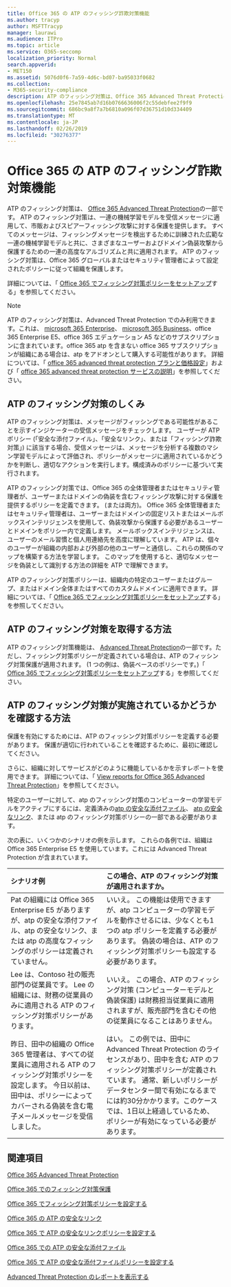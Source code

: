 ```yaml
---
title: Office 365 の ATP のフィッシング詐欺対策機能
ms.author: tracyp
author: MSFTTracyp
manager: laurawi
ms.audience: ITPro
ms.topic: article
ms.service: O365-seccomp
localization_priority: Normal
search.appverid:
- MET150
ms.assetid: 5076d0f6-7a59-4d6c-bd07-ba95033f0682
ms.collection:
- M365-security-compliance
description: ATP のフィッシング対策は、Office 365 Advanced Threat Protection の一部です。 ATP のフィッシング対策は、一連の機械学習モデルを受信メッセージに適用して、市販およびスピアーフィッシング攻撃に対する保護を提供します。 すべてのメッセージは、フィッシングメッセージを検出するために訓練された広範な一連の機械学習モデルと共に、さまざまなユーザーおよびドメイン偽装攻撃から保護するための一連の高度なアルゴリズムと共に適用されます。
ms.openlocfilehash: 25e7845ab7d16b0766636006f2c55debfee2f9f9
ms.sourcegitcommit: 686bc9a8f7a7b6810a096f07d36751d10d334409
ms.translationtype: MT
ms.contentlocale: ja-JP
ms.lasthandoff: 02/26/2019
ms.locfileid: "30276377"
---
```

# <a name="atp-anti-phishing-capabilities-in-office-365"></a>Office 365 の ATP のフィッシング詐欺対策機能

ATP のフィッシング対策は、 [Office 365 Advanced Threat Protection](office-365-atp.md)の一部です。 ATP のフィッシング対策は、一連の機械学習モデルを受信メッセージに適用して、市販およびスピアーフィッシング攻撃に対する保護を提供します。 すべてのメッセージは、フィッシングメッセージを検出するために訓練された広範な一連の機械学習モデルと共に、さまざまなユーザーおよびドメイン偽装攻撃から保護するための一連の高度なアルゴリズムと共に適用されます。 ATP のフィッシング対策は、Office 365 グローバルまたはセキュリティ管理者によって設定されたポリシーに従って組織を保護します。
  
詳細については、「 [Office 365 でフィッシング対策ポリシーをセットアップ](set-up-anti-phishing-policies.md)する」を参照してください。
  
> [!NOTE]
> ATP のフィッシング対策は、Advanced Threat Protection でのみ利用できます。これは、 [microsoft 365 Enterprise](https://www.microsoft.com/microsoft-365/enterprise/home)、 [microsoft 365 Business](https://www.microsoft.com/microsoft-365/business)、office 365 Enterprise E5、office 365 エデュケーション A5 などのサブスクリプションに含まれています。office 365 atp を含まない office 365 サブスクリプションが組織にある場合は、atp をアドオンとして購入する可能性があります。 詳細については、「 [office 365 advanced threat protection プランと価格設定](https://products.office.com/exchange/advance-threat-protection)」および「 [office 365 advanced threat protection サービスの説明](https://docs.microsoft.com/office365/servicedescriptions/office-365-advanced-threat-protection-service-description)」を参照してください。

## <a name="how-atp-anti-phishing-works"></a>ATP のフィッシング対策のしくみ

ATP のフィッシング対策は、メッセージがフィッシングである可能性があることを示すインジケーターの受信メッセージをチェックします。 ユーザーが ATP ポリシー (「安全な添付ファイル」、「安全なリンク」、または「フィッシング詐欺対策」) に該当する場合、受信メッセージは、メッセージを分析する複数のマシン学習モデルによって評価され、ポリシーがメッセージに適用されているかどうかを判断し、適切なアクションを実行します。構成済みのポリシーに基づいて実行されます。
  
ATP のフィッシング対策では、Office 365 の全体管理者またはセキュリティ管理者が、ユーザーまたはドメインの偽装を含むフィッシング攻撃に対する保護を提供するポリシーを定義できます。 (または両方)。 Office 365 全体管理者またはセキュリティ管理者は、ユーザーまたはドメインの固定リストまたはメールボックスインテリジェンスを使用して、偽装攻撃から保護する必要があるユーザーとドメインをポリシー内で定義します。 メールボックスインテリジェンスは、ユーザーのメール習慣と個人用連絡先を高度に理解しています。 ATP は、個々のユーザーが組織の内部および外部の他のユーザーと通信し、これらの関係のマップを構築する方法を学習します。 このマップを使用すると、適切なメッセージを偽装として識別する方法の詳細を ATP で理解できます。
  
ATP のフィッシング対策ポリシーは、組織内の特定のユーザーまたはグループ、またはドメイン全体またはすべてのカスタムドメインに適用できます。 詳細については、「 [Office 365 でフィッシング対策ポリシーをセットアップ](set-up-anti-phishing-policies.md)する」を参照してください。
  
## <a name="how-to-get-atp-anti-phishing"></a>ATP のフィッシング対策を取得する方法

ATP のフィッシング対策機能は、 [Advanced Threat Protection](office-365-atp.md)の一部です。ただし、フィッシング対策ポリシーが定義されている場合は、ATP のフィッシング対策保護が適用されます。 (1 つの例は、偽装ベースのポリシーです。)「 [Office 365 でフィッシング対策ポリシーをセットアップ](set-up-anti-phishing-policies.md)する」を参照してください。
  
## <a name="how-to-know-if-atp-anti-phishing-is-in-place"></a>ATP のフィッシング対策が実施されているかどうかを確認する方法

保護を有効にするためには、ATP のフィッシング対策ポリシーを定義する必要があります。 保護が適切に行われていることを確認するために、最初に確認してください。

さらに、組織に対してサービスがどのように機能しているかを示すレポートを使用できます。 詳細については、「 [View reports for Office 365 Advanced Threat Protection](view-reports-for-atp.md)」を参照してください。

特定のユーザーに対して、atp のフィッシング対策のコンピューターの学習モデルをアクティブにするには、定義済みの[atp の安全な添付ファイル](atp-safe-attachments.md)、 [atp の安全なリンク](atp-safe-links.md)、または atp のフィッシング対策ポリシーの一部である必要があります。 

次の表に、いくつかのシナリオの例を示します。 これらの各例では、組織は Office 365 Enterprise E5 を使用しています。これには Advanced Threat Protection が含まれています。
  
|**シナリオ例**|**この場合、ATP のフィッシング対策が適用されますか。**|
|:-----|:-----|
|Pat の組織には Office 365 Enterprise E5 がありますが、atp の安全な添付ファイル、atp の安全なリンク、または atp の高度なフィッシングのポリシーは定義されていません。|いいえ。 この機能は使用できますが、atp コンピューターの学習モデルを動作させるには、少なくとも1つの atp ポリシーを定義する必要があります。 偽装の場合は、ATP のフィッシング対策ポリシーも設定する必要があります。|
|Lee は、Contoso 社の販売部門の従業員です。 Lee の組織には、財務の従業員のみに適用される ATP のフィッシング対策ポリシーがあります。|いいえ。 この場合、ATP のフィッシング対策 (コンピューターモデルと偽装保護) は財務担当従業員に適用されますが、販売部門を含むその他の従業員になることはありません。|
|昨日、田中の組織の Office 365 管理者は、すべての従業員に適用される ATP のフィッシング対策ポリシーを設定します。 今日以前は、田中は、ポリシーによってカバーされる偽装を含む電子メールメッセージを受信しました。|はい。 この例では、田中に Advanced Threat Protection のライセンスがあり、田中を含む ATP のフィッシング対策ポリシーが定義されています。 通常、新しいポリシーがデータセンター間で有効になるまでには約30分かかります。このケースでは、1日以上経過しているため、ポリシーが有効になっている必要があります。|

## <a name="related-topics"></a>関連項目

[Office 365 Advanced Threat Protection](office-365-atp.md)
  
[Office 365 でのフィッシング対策保護](anti-phishing-protection.md)
  
[Office 365 でフィッシング対策ポリシーを設定する](set-up-anti-phishing-policies.md)
  
[Office 365 の ATP の安全なリンク](atp-safe-links.md)
  
[Office 365 で ATP の安全なリンクポリシーを設定する](set-up-atp-safe-links-policies.md)
  
[Office 365 での ATP の安全な添付ファイル](atp-safe-attachments.md)
  
[Office 365 で ATP の安全な添付ファイルポリシーを設定する](set-up-atp-safe-attachments-policies.md)
  
[Advanced Threat Protection のレポートを表示する](view-reports-for-atp.md)
